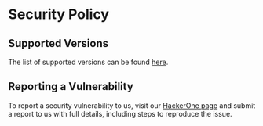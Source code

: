 # Security Policy

## Supported Versions

The list of supported versions can be found
[here](https://goteleport.com/teleport/download/).

## Reporting a Vulnerability

To report a security vulnerability to us, visit our [HackerOne
page](https://hackerone.com/teleport) and submit a report to us with full
details, including steps to reproduce the issue.